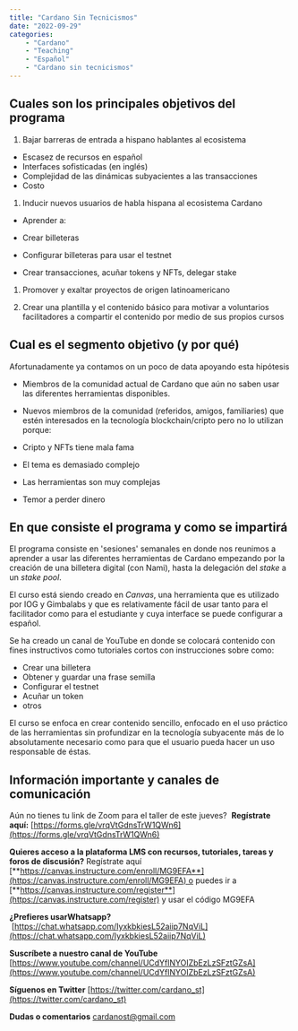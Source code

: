 ```yaml
---
title: "Cardano Sin Tecnicismos"
date: "2022-09-29"
categories: 
    - "Cardano"
    - "Teaching"
    - "Español"
    - "Cardano sin tecnicismos"
---
```


## Cuales son los principales objetivos del programa

1. Bajar barreras de entrada a hispano hablantes al ecosistema

- Escasez de recursos en español
- Interfaces sofisticadas (en inglés)
- Complejidad de las dinámicas subyacientes a las transacciones
- Costo

1. Inducir nuevos usuarios de habla hispana al ecosistema Cardano

- Aprender a:

- Crear billeteras
- Configurar billeteras para usar el testnet
- Crear transacciones, acuñar tokens y NFTs, delegar stake

1. Promover y exaltar proyectos de origen latinoamericano

1. Crear una plantilla y el contenido básico para motivar a voluntarios facilitadores a compartir el contenido por medio de sus propios cursos

## Cual es el segmento objetivo (y por qué)

Afortunadamente ya contamos on un poco de data apoyando esta hipótesis

- Miembros de la comunidad actual de Cardano que aún no saben usar las diferentes herramientas disponibles.

- Nuevos miembros de la comunidad (referidos, amigos, familiaries) que estén interesados en la tecnología blockchain/cripto pero no lo utilizan porque:
  
- Cripto y NFTs tiene mala fama
- El tema es demasiado complejo
- Las herramientas son muy complejas
- Temor a perder dinero

## En que consiste el programa y como se impartirá

El programa consiste en 'sesiones' semanales en donde nos reunimos a aprender a usar las diferentes herramientas de Cardano empezando por la creación de una billetera digital (con Nami), hasta la delegación del *stake* a un *stake pool*.

El curso está siendo creado en *Canvas*, una herramienta que es utilizado por IOG y Gimbalabs y que es relativamente fácil de usar tanto para el facilitador como para el estudiante y cuya interface se puede configurar a español.

Se ha creado un canal de YouTube en donde se colocará contenido con fines instructivos como tutoriales cortos con instrucciones sobre como:

- Crear una billetera
- Obtener y guardar una frase semilla
- Configurar el testnet
- Acuñar un token
- otros

El curso se enfoca en crear contenido sencillo, enfocado en el uso práctico de las herramientas sin profundizar en la tecnología subyacente más de lo absolutamente necesario como para que el usuario pueda hacer un uso responsable de éstas.

## Información importante y canales de comunicación

Aún no tienes tu link de Zoom para el taller de este jueves? 
**Regístrate aquí:** [https://forms.gle/vrqVtGdnsTrW1QWn6](https://forms.gle/vrqVtGdnsTrW1QWn6)

**Quieres acceso a la plataforma LMS con recursos, tutoriales, tareas y foros de discusión?**
Regístrate aquí [**https://canvas.instructure.com/enroll/MG9EFA**](https://canvas.instructure.com/enroll/MG9EFA) o puedes ir a [**https://canvas.instructure.com/register**](https://canvas.instructure.com/register) y usar el código MG9EFA

**¿Prefieres usarWhatsapp?**
 [https://chat.whatsapp.com/IyxkbkiesL52aiip7NqViL](https://chat.whatsapp.com/IyxkbkiesL52aiip7NqViL)

**Suscríbete a nuestro canal de YouTube** 
[https://www.youtube.com/channel/UCdYflNYOIZbEzLzSFztGZsA](https://www.youtube.com/channel/UCdYflNYOIZbEzLzSFztGZsA)

**Síguenos en Twitter**
[https://twitter.com/cardano_st](https://twitter.com/cardano_st)

**Dudas o comentarios**
cardanost@gmail.com
